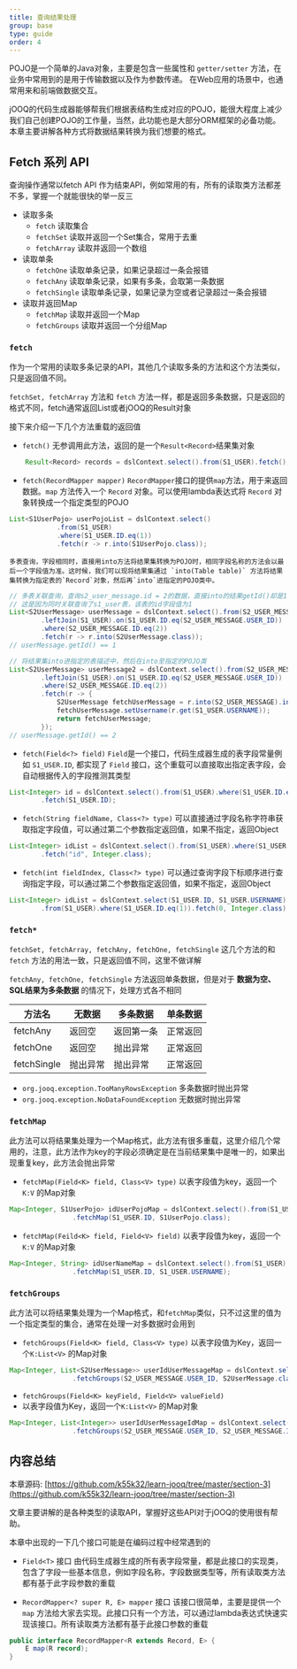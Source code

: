 ```yaml
---
title: 查询结果处理
group: base
type: guide
order: 4
---
```


POJO是一个简单的Java对象，主要是包含一些属性和 `getter/setter` 方法，在业务中常用到的是用于传输数据以及作为参数传递。 在Web应用的场景中，也通常用来和前端做数据交互。

jOOQ的代码生成器能够帮我们根据表结构生成对应的POJO，能很大程度上减少我们自己创建POJO的工作量，当然，此功能也是大部分ORM框架的必备功能。本章主要讲解各种方式将数据结果转换为我们想要的格式。

## Fetch 系列 API
查询操作通常以fetch API 作为结束API，例如常用的有，所有的读取类方法都差不多，掌握一个就能很快的举一反三
- 读取多条
  - `fetch`         读取集合
  - `fetchSet`      读取并返回一个Set集合，常用于去重
  - `fetchArray`    读取并返回一个数组
- 读取单条
  - `fetchOne`      读取单条记录，如果记录超过一条会报错
  - `fetchAny`      读取单条记录，如果有多条，会取第一条数据
  - `fetchSingle`   读取单条记录，如果记录为空或者记录超过一条会报错
- 读取并返回Map
  - `fetchMap`      读取并返回一个Map
  - `fetchGroups`   读取并返回一个分组Map

### `fetch`
作为一个常用的读取多条记录的API，其他几个读取多条的方法和这个方法类似，只是返回值不同。

 `fetchSet, fetchArray`  方法和 `fetch` 方法一样，都是返回多条数据，只是返回的格式不同，fetch通常返回List或者jOOQ的Result对象

接下来介绍一下几个方法重载的返回值

- `fetch()`
    无参调用此方法，返回的是一个`Result<Record>`结果集对象
```java
    Result<Record> records = dslContext.select().from(S1_USER).fetch();
```

- `fetch(RecordMapper mapper)`
    `RecordMapper`接口的提供`map`方法，用于来返回数据。`map` 方法传入一个 `Record` 对象。可以使用lambda表达式将 `Record` 对象转换成一个指定类型的POJO
```java
List<S1UserPojo> userPojoList = dslContext.select()
            .from(S1_USER)
            .where(S1_USER.ID.eq(1))
            .fetch(r -> r.into(S1UserPojo.class));

```
    多表查询，字段相同时，直接用into方法将结果集转换为POJO时，相同字段名称的方法会以最后一个字段值为准。这时候，我们可以现将结果集通过 `into(Table table)` 方法将结果集转换为指定表的`Record`对象，然后再`into`进指定的POJO类中。
```java 
// 多表关联查询，查询s2_user_message.id = 2的数据，直接into的结果getId()却是1
// 这是因为同时关联查询了s1_user表，该表的id字段值为1
List<S2UserMessage> userMessage = dslContext.select().from(S2_USER_MESSAGE)
        .leftJoin(S1_USER).on(S1_USER.ID.eq(S2_USER_MESSAGE.USER_ID))
        .where(S2_USER_MESSAGE.ID.eq(2))
        .fetch(r -> r.into(S2UserMessage.class));
// userMessage.getId() == 1

// 将结果集into进指定的表描述中，然后在into至指定的POJO类
List<S2UserMessage> userMessage2 = dslContext.select().from(S2_USER_MESSAGE)
        .leftJoin(S1_USER).on(S1_USER.ID.eq(S2_USER_MESSAGE.USER_ID))
        .where(S2_USER_MESSAGE.ID.eq(2))
        .fetch(r -> {
            S2UserMessage fetchUserMessage = r.into(S2_USER_MESSAGE).into(S2UserMessage.class);
            fetchUserMessage.setUsername(r.get(S1_USER.USERNAME));
            return fetchUserMessage;
        });
// userMessage.getId() == 2
```

- `fetch(Field<?> field)`
    `Field`是一个接口，代码生成器生成的表字段常量例如 `S1_USER.ID`, 都实现了 `Field` 接口，这个重载可以直接取出指定表字段，会自动根据传入的字段推测其类型
```java
List<Integer> id = dslContext.select().from(S1_USER).where(S1_USER.ID.eq(1))
        .fetch(S1_USER.ID);
```

- `fetch(String fieldName, Class<?> type)`
    可以直接通过字段名称字符串获取指定字段值，可以通过第二个参数指定返回值，如果不指定，返回Object
```java
List<Integer> idList = dslContext.select().from(S1_USER).where(S1_USER.ID.eq(1))
        .fetch("id", Integer.class); 
```

- `fetch(int fieldIndex, Class<?> type)`
    可以通过查询字段下标顺序进行查询指定字段，可以通过第二个参数指定返回值，如果不指定，返回Object
```java
List<Integer> idList = dslContext.select(S1_USER.ID, S1_USER.USERNAME)
        .from(S1_USER).where(S1_USER.ID.eq(1)).fetch(0, Integer.class);
```
###  `fetch*`
`fetchSet, fetchArray, fetchAny, fetchOne, fetchSingle` 这几个方法的和 `fetch` 方法的用法一致，只是返回值不同，这里不做详解

`fetchAny, fetchOne, fetchSingle` 方法返回单条数据，但是对于 **数据为空、SQL结果为多条数据** 的情况下，处理方式各不相同

| 方法名  | 无数据 | 多条数据 | 单条数据|
|  ---   |  ---    |  --- |  ---       |
|  fetchAny  |  返回空 | 返回第一条 | 正常返回 |
|  fetchOne  |  返回空 | 抛出异常 | 正常返回 |
|  fetchSingle  |  抛出异常 | 抛出异常 | 正常返回 |

- `org.jooq.exception.TooManyRowsException` 多条数据时抛出异常
- `org.jooq.exception.NoDataFoundException` 无数据时抛出异常


### `fetchMap`

此方法可以将结果集处理为一个Map格式，此方法有很多重载，这里介绍几个常用的，注意，此方法作为key的字段必须确定是在当前结果集中是唯一的，如果出现重复key，此方法会抛出异常

- `fetchMap(Field<K> field, Class<V> type)`
以表字段值为key，返回一个 `K:V` 的Map对象
```java
Map<Integer, S1UserPojo> idUserPojoMap = dslContext.select().from(S1_USER)
                .fetchMap(S1_USER.ID, S1UserPojo.class);

```

- `fetchMap(Feild<K> field, Field<V> field)`
以表字段值为key，返回一个 `K:V` 的Map对象
```java
Map<Integer, String> idUserNameMap = dslContext.select().from(S1_USER)
                .fetchMap(S1_USER.ID, S1_USER.USERNAME);
```

### `fetchGroups`

此方法可以将结果集处理为一个Map格式，和`fetchMap`类似，只不过这里的值为一个指定类型的集合，通常在处理一对多数据时会用到

- `fetchGroups(Field<K> field, Class<V> type)`
以表字段值为Key，返回一个`K:List<V>` 的Map对象
```java
Map<Integer, List<S2UserMessage>> userIdUserMessageMap = dslContext.select().from(S2_USER_MESSAGE)
                .fetchGroups(S2_USER_MESSAGE.USER_ID, S2UserMessage.class);
```

- `fetchGroups(Field<K> keyField, Field<V> valueField)`
- 以表字段值为Key，返回一个`K:List<V>` 的Map对象
```java
Map<Integer, List<Integer>> userIdUserMessageIdMap = dslContext.select().from(S2_USER_MESSAGE)
                .fetchGroups(S2_USER_MESSAGE.USER_ID, S2_USER_MESSAGE.ID);
```

## 内容总结
本章源码: [https://github.com/k55k32/learn-jooq/tree/master/section-3](https://github.com/k55k32/learn-jooq/tree/master/section-3)

文章主要讲解的是各种类型的读取API，掌握好这些API对于jOOQ的使用很有帮助。 

本章中出现的一下几个接口可能是在编码过程中经常遇到的

- `Field<T>` 接口
    由代码生成器生成的所有表字段常量，都是此接口的实现类，包含了字段一些基本信息，例如字段名称，字段数据类型等，所有读取类方法都有基于此字段参数的重载

- `RecordMapper<? super R, E> mapper` 接口
    该接口很简单，主要是提供一个 `map` 方法给大家去实现。此接口只有一个方法，可以通过lambda表达式快速实现该接口。所有读取类方法都有基于此接口参数的重载
```java
public interface RecordMapper<R extends Record, E> {
    E map(R record);
}
```